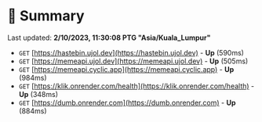 # 📖 Summary
Last updated: **2/10/2023, 11:30:08 PTG "Asia/Kuala_Lumpur"**

- `GET` [https://hastebin.ujol.dev](https://hastebin.ujol.dev) - **Up** (590ms)
- `GET` [https://memeapi.ujol.dev](https://memeapi.ujol.dev) - **Up** (505ms)
- `GET` [https://memeapi.cyclic.app](https://memeapi.cyclic.app) - **Up** (984ms)
- `GET` [https://klik.onrender.com/health](https://klik.onrender.com/health) - **Up** (348ms)
- `GET` [https://dumb.onrender.com](https://dumb.onrender.com) - **Up** (884ms)
